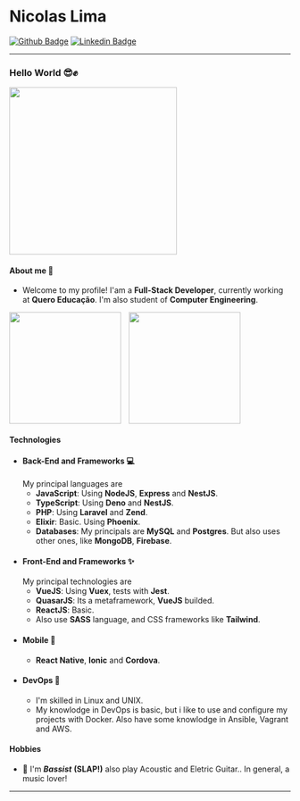 # Nicolas Lima
[![Github Badge](https://img.shields.io/badge/-Github-000?style=flat-square&logo=Github&logoColor=white&link=https://github.com/nicolaslima321)](https://github.com/nicolaslima321) [![Linkedin Badge](https://img.shields.io/badge/-LinkedIn-blue?style=flat-square&logo=Linkedin&logoColor=white&link=https://www.linkedin.com/in/nicolas-lima-98a0a1131/)](https://www.linkedin.com/in/nicolas-lima-98a0a1131/)

-----

### Hello World :sunglasses::fist:
<img src="cat-jam.gif" width="300">

#### About me :bookmark:
* Welcome to my profile! I'am a **Full-Stack Developer**, currently working at **Quero Educação**. I'm also student of **Computer Engineering**.

<div style="display: flex; flex-direction: row;">

<img style="margin-right: 1em" src="https://github-readme-stats.vercel.app/api?username=nicolaslima321&count_private=true&show_icons=true&theme=dark" height="200">
<img src="https://github-readme-stats.vercel.app/api/top-langs/?username=nicolaslima321&hide=java,%20ruby&count_private=true&show_icons=true&theme=dark" height="200">

</div>

#### Technologies
  * #### **Back-End and Frameworks** :computer:
    My principal languages are 
    * **JavaScript**: Using **NodeJS**, **Express** and **NestJS**.
    * **TypeScript**: Using **Deno** and **NestJS**.
    * **PHP**: Using **Laravel** and **Zend**.
    * **Elixir**: Basic. Using **Phoenix**.
    * **Databases**: My principals are **MySQL** and **Postgres**. But also uses other ones, like **MongoDB**, **Firebase**.
  * #### **Front-End and Frameworks** :sparkles:
    My principal technologies are
    * **VueJS**: Using **Vuex**, tests with **Jest**.
    * **QuasarJS**: Its a metaframework, **VueJS** builded.
    * **ReactJS**: Basic.
    * Also use **SASS** language, and CSS frameworks like **Tailwind**.
  * #### **Mobile** :iphone:
    * **React Native**, **Ionic** and **Cordova**.
  * #### **DevOps** :penguin:
    * I'm skilled in Linux and UNIX.
    * My knowlodge in DevOps is basic, but i like to use and configure my projects with Docker. Also have some knowlodge in Ansible, Vagrant and AWS.

#### Hobbies
* 🎸 I'm ***Bassist*** **(SLAP!)** also play Acoustic and Eletric Guitar.. In general, a music lover!

***
